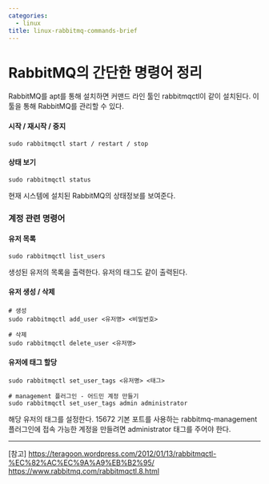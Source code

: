 ```yaml
---
categories:
  - linux
title: linux-rabbitmq-commands-brief
---
```


# RabbitMQ의 간단한 명령어 정리

RabbitMQ를 apt를 통해 설치하면 커맨드 라인 툴인 rabbitmqctl이 같이 설치된다. 이 툴을 통해 RabbitMQ를 관리할 수 있다.

#### 시작 / 재시작 / 중지

~~~shell
sudo rabbitmqctl start / restart / stop
~~~

#### 상태 보기

~~~shell
sudo rabbitmqctl status
~~~

현재 시스템에 설치된 RabbitMQ의 상태정보를 보여준다.

### 계정 관련 명령어

#### 유저 목록

~~~shell
sudo rabbitmqctl list_users
~~~

생성된 유저의 목록을 출력한다. 유저의 태그도 같이 출력된다.

#### 유저 생성 / 삭제

~~~shell
# 생성
sudo rabbitmqctl add_user <유저명> <비밀번호>

# 삭제
sudo rabbitmqctl delete_user <유저명>
~~~

#### 유저에 태그 할당

~~~shell
sudo rabbitmqctl set_user_tags <유저명> <태그>

# management 플러그인 - 어드민 계정 만들기
sudo rabbitmqctl set_user_tags admin administrator
~~~

해당 유저의 태그를 설정한다. 15672 기본 포트를 사용하는 rabbitmq-management 플러그인에 접속 가능한 계정을 만들려면 administrator 태그를 주어야 한다.


---
[참고]
<https://teragoon.wordpress.com/2012/01/13/rabbitmqctl-%EC%82%AC%EC%9A%A9%EB%B2%95/>
<https://www.rabbitmq.com/rabbitmqctl.8.html>